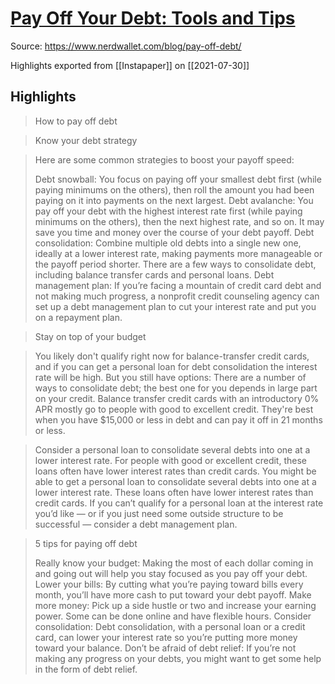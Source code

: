 # [Pay Off Your Debt: Tools and Tips](https://www.nerdwallet.com/blog/pay-off-debt/)


Source: https://www.nerdwallet.com/blog/pay-off-debt/

Highlights exported from [[Instapaper]] on [[2021-07-30]]

## Highlights

> How to pay off debt

> Know your debt strategy

> Here are some common strategies to boost your payoff speed:
> 
> Debt snowball: You focus on paying off your smallest debt first (while paying minimums on the others), then roll the amount you had been paying on it into payments on the next largest.
> Debt avalanche: You pay off your debt with the highest interest rate first (while paying minimums on the others), then the next highest rate, and so on. It may save you time and money over the course of your debt payoff.
> Debt consolidation: Combine multiple old debts into a single new one, ideally at a lower interest rate, making payments more manageable or the payoff period shorter. There are a few ways to consolidate debt, including balance transfer cards and personal loans.
> Debt management plan: If you’re facing a mountain of credit card debt and not making much progress, a nonprofit credit counseling agency can set up a debt management plan to cut your interest rate and put you on a repayment plan.



> Stay on top of your budget



> You likely don't qualify right now for balance-transfer credit cards, and if you can get a personal loan for debt consolidation the interest rate will be high. But you still have options:
> There are a number of ways to consolidate debt; the best one for you depends in large part on your credit.
> Balance transfer credit cards with an introductory 0% APR mostly go to people with good to excellent credit. They're best when you have $15,000 or less in debt and can pay it off in 21 months or less.



> Consider a personal loan to consolidate several debts into one at a lower interest rate. For people with good or excellent credit, these loans often have lower interest rates than credit cards.
> You might be able to get a personal loan to consolidate several debts into one at a lower interest rate. These loans often have lower interest rates than credit cards.
> If you can’t qualify for a personal loan at the interest rate you’d like — or if you just need some outside structure to be successful — consider a debt management plan.



> 5 tips for paying off debt
> 
> Really know your budget: Making the most of each dollar coming in and going out will help you stay focused as you pay off your debt.
> Lower your bills: By cutting what you’re paying toward bills every month, you’ll have more cash to put toward your debt payoff.
> Make more money: Pick up a side hustle or two and increase your earning power. Some can be done online and have flexible hours.
> Consider consolidation: Debt consolidation, with a personal loan or a credit card, can lower your interest rate so you’re putting more money toward your balance.
> Don’t be afraid of debt relief: If you’re not making any progress on your debts, you might want to get some help in the form of debt relief.



